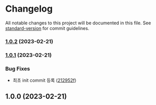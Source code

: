 # Changelog

All notable changes to this project will be documented in this file. See [standard-version](https://github.com/conventional-changelog/standard-version) for commit guidelines.

### [1.0.2](https://github.com/dev-truly/versioning-test/compare/v1.0.1...v1.0.2) (2023-02-21)

### [1.0.1](https://github.com/dev-truly/versioning-test/compare/v1.0.0...v1.0.1) (2023-02-21)


### Bug Fixes

* 최초 init commit 등록 ([212952f](https://github.com/dev-truly/versioning-test/commits/212952fa37507444bdaa209b14c717b30059c22c))

## 1.0.0 (2023-02-21)
